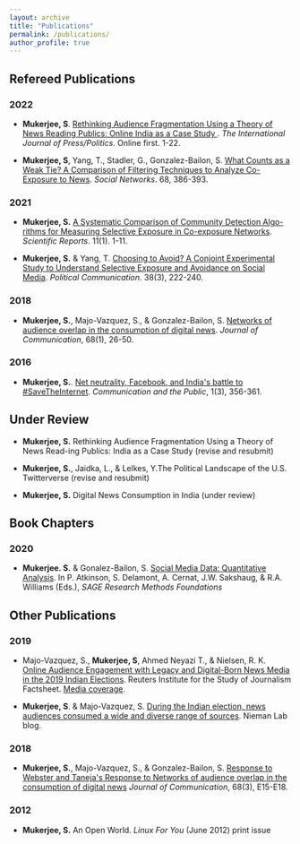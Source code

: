 ```yaml
---
layout: archive
title: "Publications"
permalink: /publications/
author_profile: true
---
```


## Refereed Publications

### 2022

*  **Mukerjee, S**. [Rethinking Audience Fragmentation Using a Theory of News Reading Publics: Online India as a Case Study ](https://journals.sagepub.com/doi/10.1177/19401612211072700). *The International Journal of Press/Politics*. Online first. 1-22.

*  **Mukerjee, S**, Yang, T., Stadler, G., Gonzalez-Bailon, S. [What Counts as a Weak Tie? A Comparison of Filtering Techniques to Analyze Co-Exposure to News](https://www.sciencedirect.com/science/article/pii/S0378873321000836). *Social Networks*. 68, 386-393.

### 2021

* **Mukerjee, S.** [A Systematic Comparison of Community Detection Algo-rithms for Measuring Selective Exposure in Co-exposure Networks](https://www.nature.com/articles/s41598-021-94724-1). *Scientific Reports*. 11(1). 1-11.

* **Mukerjee, S.** & Yang, T. [Choosing to Avoid? A Conjoint Experimental Study to Understand Selective Exposure and Avoidance on Social Media](https://www.tandfonline.com/doi/abs/10.1080/10584609.2020.1763531). *Political Communication*. 38(3), 222-240.


### 2018

* **Mukerjee, S.**, Majo-Vazquez, S., & Gonzalez-Bailon, S. [Networks of audience overlap in the consumption of digital news](https://academic.oup.com/joc/article-abstract/68/1/26/4858530). *Journal of Communication*, 68(1), 26-50.

### 2016

* **Mukerjee, S.**. [Net neutrality, Facebook, and India's battle to #SaveTheInternet](https://journals.sagepub.com/doi/abs/10.1177/2057047316665850). *Communication and the Public*, 1(3), 356-361.

## Under Review


*  **Mukerjee, S.** Rethinking Audience Fragmentation Using a Theory of News Read-ing Publics: India as a Case Study (revise and resubmit)

*  **Mukerjee, S.**, Jaidka, L., & Lelkes, Y.The Political Landscape of the U.S. Twitterverse (revise and resubmit)

*  **Mukerjee, S.** Digital News Consumption in India (under review)


## Book Chapters

### 2020

* **Mukerjee. S.** & Gonalez-Bailon, S. [Social Media Data: Quantitative Analysis](https://methods.sagepub.com/foundations/social-media-data-quantitative-analysis). In P. Atkinson, S. Delamont, A. Cernat, J.W. Sakshaug, & R.A. Williams (Eds.), *SAGE Research Methods Foundations*

## Other Publications

### 2019

* Majo-Vazquez, S., **Mukerjee, S**, Ahmed Neyazi T., & Nielsen, R. K. [Online Audience Engagement with Legacy and Digital-Born News Media in the 2019 Indian Elections](https://reutersinstitute.politics.ox.ac.uk/our-research/online-audience-engagement-legacy-and-digital-born-news-media-2019-indian-elections).
Reuters Institute for the Study of Journalism Factsheet. [Media coverage](https://indianexpress.com/article/india/online-readers-didnt-polarise-during-lok-sabha-polls-study-5799902/).

* **Mukerjee, S**. & Majo-Vazquez, S. [During the Indian election, news audiences consumed a wide and diverse range of sources](https://www.niemanlab.org/2019/06/during-the-indian-election-news-audiences-consumed-a-wide-and-diverse-range-of-sources/). Nieman Lab blog.

### 2018

* **Mukerjee, S.**, Majo-Vazquez, S., & Gonzalez-Bailon, S. [Response to Webster and Taneja's Response to Networks of audience overlap in the consumption of digital news](https://academic.oup.com/joc/article-abstract/68/3/E15/5025982.) *Journal of Communication*, 68(3), E15-E18.

### 2012

* **Mukerjee, S.** An Open World. *Linux For You* (June 2012) print issue
